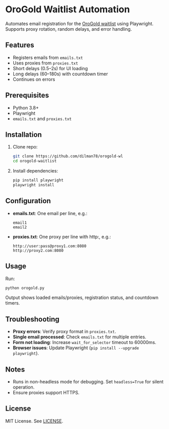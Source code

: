 # OroGold Waitlist Automation

Automates email registration for the [OroGold waitlist](https://orogold.app/) using Playwright. Supports proxy rotation, random delays, and error handling.

## Features
- Registers emails from `emails.txt`
- Uses proxies from `proxies.txt`
- Short delays (0.5–2s) for UI loading
- Long delays (60–180s) with countdown timer
- Continues on errors

## Prerequisites
- Python 3.8+
- Playwright
- `emails.txt` and `proxies.txt`

## Installation
1. Clone repo:
   ```bash
   git clone https://github.com/dilman78/orogold-wl
   cd orogold-waitlist
   ```
2. Install dependencies:
   ```bash
   pip install playwright
   playwright install
   ```

## Configuration
- **emails.txt**: One email per line, e.g.:
  ```
  email1
  email2
  ```
- **proxies.txt**: One proxy per line with http:, e.g.:
  ```
  http://user:pass@proxy1.com:8080
  http://proxy2.com:8080
  ```

## Usage
Run:
```bash
python orogold.py
```
Output shows loaded emails/proxies, registration status, and countdown timers.

## Troubleshooting
- **Proxy errors**: Verify proxy format in `proxies.txt`.
- **Single email processed**: Check `emails.txt` for multiple entries.
- **Form not loading**: Increase `wait_for_selector` timeout to 60000ms.
- **Browser issues**: Update Playwright (`pip install --upgrade playwright`).

## Notes
- Runs in non-headless mode for debugging. Set `headless=True` for silent operation.
- Ensure proxies support HTTPS.

## License
MIT License. See [LICENSE](LICENSE).
